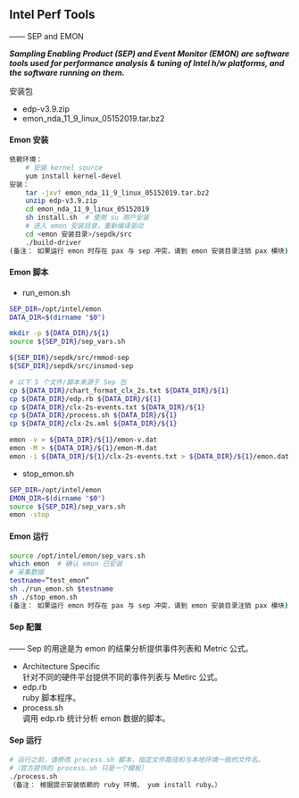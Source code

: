 ## Intel Perf Tools
—— SEP and EMON

***Sampling Enabling Product (SEP) and Event Monitor (EMON) are software tools used for performance analysis & tuning of Intel h/w platforms, and the software running on them.***

安装包
* edp-v3.9.zip
* emon_nda_11_9_linux_05152019.tar.bz2

#### Emon 安装
```bash
依赖环境：
    # 安装 kernel source
    yum install kernel-devel
安装：
    tar -jxvf emon_nda_11_9_linux_05152019.tar.bz2
    unzip edp-v3.9.zip
    cd emon_nda_11_9_linux_05152019
    sh install.sh  # 使用 su 用户安装
    # 进入 emon 安装目录，重新编译驱动
    cd <emon 安装目录>/sepdk/src
    ./build-driver
(备注： 如果运行 emon 时存在 pax 与 sep 冲突，请到 emon 安装目录注销 pax 模块)
```

#### Emon 脚本
* run_emon.sh
```bash
SEP_DIR=/opt/intel/emon
DATA_DIR=$(dirname "$0")

mkdir -p ${DATA_DIR}/${1}
source ${SEP_DIR}/sep_vars.sh

${SEP_DIR}/sepdk/src/rmmod-sep
${SEP_DIR}/sepdk/src/insmod-sep

# 以下 5 个文件/脚本来源于 Sep 包
cp ${DATA_DIR}/chart_format_clx_2s.txt ${DATA_DIR}/${1}
cp ${DATA_DIR}/edp.rb ${DATA_DIR}/${1}
cp ${DATA_DIR}/clx-2s-events.txt ${DATA_DIR}/${1}
cp ${DATA_DIR}/process.sh ${DATA_DIR}/${1}
cp ${DATA_DIR}/clx-2s.xml ${DATA_DIR}/${1}

emon -v > ${DATA_DIR}/${1}/emon-v.dat
emon -M > ${DATA_DIR}/${1}/emon-M.dat
emon -i ${DATA_DIR}/${1}/clx-2s-events.txt > ${DATA_DIR}/${1}/emon.dat &
```
* stop_emon.sh
```bash
SEP_DIR=/opt/intel/emon
EMON_DIR=$(dirname "$0")
source ${SEP_DIR}/sep_vars.sh
emon -stop
```

#### Emon 运行
```bash
source /opt/intel/emon/sep_vars.sh
which emon  # 确认 emon 已安装
# 采集数据
testname=”test_emon”
sh ./run_emon.sh $testname
sh ./stop_emon.sh
(备注： 如果运行 emon 时存在 pax 与 sep 冲突，请到 emon 安装目录注销 pax 模块)
```

#### Sep 配置
—— Sep 的用途是为 emon 的结果分析提供事件列表和 Metric 公式。
* Architecture Specific <br>
针对不同的硬件平台提供不同的事件列表与 Metirc 公式。
* edp.rb <br>
ruby 脚本程序。
* process.sh <br>
调用 edp.rb 统计分析 emon 数据的脚本。

#### Sep 运行
```bash
# 运行之前，请修改 process.sh 脚本，指定文件路径和与本地环境一致的文件名。
#（官方提供的 process.sh 只是一个模板）
./process.sh
（备注： 根据提示安装依赖的 ruby 环境， yum install ruby。）
```
